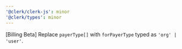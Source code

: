 ```yaml
---
'@clerk/clerk-js': minor
'@clerk/types': minor
---
```


[Billing Beta] Replace `payerType[]` with `forPayerType` typed as `'org' | 'user'`.
